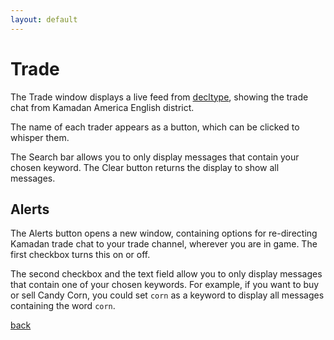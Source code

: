 ```yaml
---
layout: default
---
```


# Trade
The Trade window displays a live feed from [decltype](https://kamadan.decltype.org/), showing the trade chat from Kamadan America English district.

The name of each trader appears as a button, which can be clicked to whisper them.

The Search bar allows you to only display messages that contain your chosen keyword. The Clear button returns the display to show all messages.

## Alerts
The Alerts button opens a new window, containing options for re-directing Kamadan trade chat to your trade channel, wherever you are in game. The first checkbox turns this on or off.

The second checkbox and the text field allow you to only display messages that contain one of your chosen keywords. For example, if you want to buy or sell Candy Corn, you could set `corn` as a keyword to display all messages containing the word `corn`.

[back](./)
